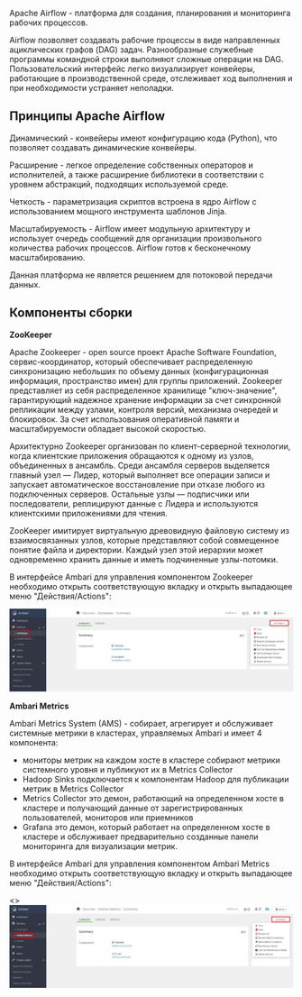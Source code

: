 Apache Airflow - платформа для создания, планирования и мониторинга рабочих процессов.

Airflow позволяет создавать рабочие процессы в виде направленных ациклических графов (DAG) задач. Разнообразные служебные программы командной строки выполняют сложные операции на DAG. Пользовательский интерфейс легко визуализирует конвейеры, работающие в производственной среде, отслеживает ход выполнения и при необходимости устраняет неполадки.

## Принципы Apache Airflow

Динамический - конвейеры имеют конфигурацию кода (Python), что позволяет создавать динамические конвейеры.

Расширение - легкое определение собственных операторов и исполнителей, а также расширение библиотеки в соответствии с уровнем абстракций, подходящих используемой среде.

Четкость - параметризация скриптов встроена в ядро Airflow с использованием мощного инструмента шаблонов Jinja.

Масштабируемость - Airflow имеет модульную архитектуру и использует очередь сообщений для организации произвольного количества рабочих процессов. Airflow готов к бесконечному масштабированию.

Данная платформа не является решением для потоковой передачи данных.

## Компоненты сборки

**ZooKeeper**

Apache Zookeeper - open source проект Apache Software Foundation, сервис-координатор, который обеспечивает распределенную синхронизацию небольших по объему данных (конфигурационная информация, пространство имен) для группы приложений. Zookeeper представляет из себя распределенное хранилище "ключ-значение", гарантирующий надежное хранение информации за счет синхронной репликации между узлами, контроля версий, механизма очередей и блокировок. За счет использования оперативной памяти и масштабируемости обладает высокой скоростью.

Архитектурно Zookeeper организован по клиент-серверной технологии, когда клиентские приложения обращаются к одному из узлов, объединенных в ансамбль. Среди ансамбля серверов выделяется главный узел — Лидер, который выполняет все операции записи и запускает автоматическое восстановление при отказе любого из подключенных серверов. Остальные узлы — подписчики или последователи, реплицируют данные с Лидера и используются клиентскими приложениями для чтения.

ZooKeeper имитирует виртуальную древовидную файловую систему из взаимосвязанных узлов, которые представляют собой совмещенное понятие файла и директории. Каждый узел этой иерархии может одновременно хранить данные и иметь подчиненные узлы-потомки.

В интерфейсе Ambari для управления компонентом Zookeeper необходимо открыть соответствующую вкладку и открыть выпадающее меню "Действия/Actions":

![](./assets/1601845265329-a11-png)

**Ambari Metrics**

Ambari Metrics System (AMS) - собирает, агрегирует и обслуживает системные метрики в кластерах, управляемых Ambari и имеет 4 компонента:

- мониторы метрик на каждом хосте в кластере собирают метрики системного уровня и публикуют их в Metrics Collector
- Hadoop Sinks подключается к компонентам Hadoop для публикации метрик в Metrics Collector
- Metrics Collector это демон, работающий на определенном хосте в кластере и получающий данные от зарегистрированных пользователей, мониторов или приемников
- Grafana это демон, который работает на определенном хосте в кластере и обслуживает предварительно созданные панели мониторинга для визуализации метрик.

В интерфейсе Ambari для управления компонентом Ambari Metrics необходимо открыть соответствующую вкладку и открыть выпадающее меню "Действия/Actions":

<>![](./assets/1601847487779-a12-png)
